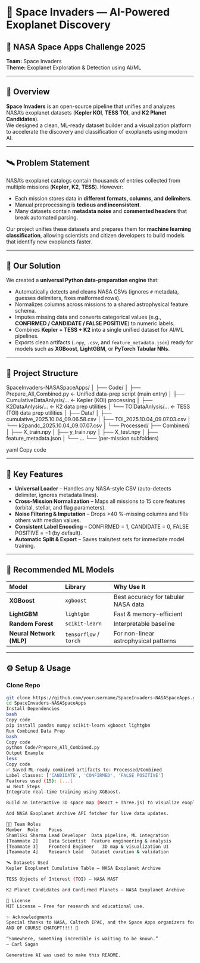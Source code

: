 # 🌌 Space Invaders — AI-Powered Exoplanet Discovery  

## 🚀 NASA Space Apps Challenge 2025  
**Team:** Space Invaders  
**Theme:** Exoplanet Exploration & Detection using AI/ML  

---

## 🧠 Overview  
**Space Invaders** is an open-source pipeline that unifies and analyzes NASA’s exoplanet datasets (**Kepler KOI**, **TESS TOI**, and **K2 Planet Candidates**).  
We designed a clean, ML-ready dataset builder and a visualization platform to accelerate the discovery and classification of exoplanets using modern AI.

---

## 🛰️ Problem Statement  

NASA’s exoplanet catalogs contain thousands of entries collected from multiple missions (**Kepler**, **K2**, **TESS**). However:  

- Each mission stores data in **different formats, columns, and delimiters**.  
- Manual preprocessing is **tedious and inconsistent**.  
- Many datasets contain **metadata noise** and **commented headers** that break automated parsing.  

Our project unifies these datasets and prepares them for **machine learning classification**, allowing scientists and citizen developers to build models that identify new exoplanets faster.

---

## 🔬 Our Solution  

We created a **universal Python data-preparation engine** that:

- Automatically detects and cleans NASA CSVs (ignores `#` metadata, guesses delimiters, fixes malformed rows).  
- Normalizes columns across missions to a shared astrophysical feature schema.  
- Imputes missing data and converts categorical values (e.g., **CONFIRMED / CANDIDATE / FALSE POSITIVE**) to numeric labels.  
- Combines **Kepler + TESS + K2** into a single unified dataset for AI/ML pipelines.  
- Exports clean artifacts (`.npy`, `.csv`, and `feature_metadata.json`) ready for models such as **XGBoost**, **LightGBM**, or **PyTorch Tabular NNs**.  

---

## 📂 Project Structure  

SpaceInvaders-NASASpaceApps/
│
├── Code/
│ ├── Prepare_All_Combined.py ← Unified data-prep script (main entry)
│ ├── CumulativeDataAnlysis/… ← Kepler (KOI) processing
│ ├── K2DataAnlysis/… ← K2 data prep utilities
│ └── TOIDataAnlysis/… ← TESS (TOI) data prep utilities
│
├── Data/
│ ├── cumulative_2025.10.04_09.06.58.csv
│ ├── TOI_2025.10.04_09.07.03.csv
│ └── k2pandc_2025.10.04_09.07.07.csv
│
└── Processed/
├── Combined/
│ ├── X_train.npy
│ ├── y_train.npy
│ ├── X_test.npy
│ ├── feature_metadata.json
│ └── …
└── (per-mission subfolders)

yaml
Copy code

---

## 🧩 Key Features  

- **Universal Loader** – Handles any NASA-style CSV (auto-detects delimiter, ignores metadata lines).  
- **Cross-Mission Normalization** – Maps all missions to 15 core features (orbital, stellar, and flag parameters).  
- **Noise Filtering & Imputation** – Drops >40 %-missing columns and fills others with median values.  
- **Consistent Label Encoding** – CONFIRMED = 1, CANDIDATE = 0, FALSE POSITIVE = −1 (by default).  
- **Automatic Split & Export** – Saves train/test sets for immediate model training.  

---

## 🧠 Recommended ML Models  

| Model | Library | Why Use It |
|:------|:---------|:-----------|
| **XGBoost** | `xgboost` | Best accuracy for tabular NASA data |
| **LightGBM** | `lightgbm` | Fast & memory-efficient |
| **Random Forest** | `scikit-learn` | Interpretable baseline |
| **Neural Network (MLP)** | `tensorflow` / `torch` | For non-linear astrophysical patterns |

---

## ⚙️ Setup & Usage  

### Clone Repo
```bash
git clone https://github.com/yourusername/SpaceInvaders-NASASpaceApps.git
cd SpaceInvaders-NASASpaceApps
Install Dependencies
bash
Copy code
pip install pandas numpy scikit-learn xgboost lightgbm
Run Combined Data Prep
bash
Copy code
python Code/Prepare_All_Combined.py
Output Example
less
Copy code
✅ Saved ML-ready combined artifacts to: Processed/Combined
Label classes: ['CANDIDATE', 'CONFIRMED', 'FALSE POSITIVE']
Features used (15): [...]
📊 Next Steps
Integrate real-time training using XGBoost.

Build an interactive 3D space map (React + Three.js) to visualize exoplanet locations.

Add NASA Exoplanet Archive API fetcher for live data updates.

🧑‍💻 Team Roles
Member	Role	Focus
Shamliki Sharma	Lead Developer	Data pipeline, ML integration
[Teammate 2]	Data Scientist	Feature engineering & analysis
[Teammate 3]	Frontend Engineer	3D map & visualization UI
[Teammate 4]	Research Lead	Dataset curation & validation

🛰️ Datasets Used
Kepler Exoplanet Cumulative Table — NASA Exoplanet Archive

TESS Objects of Interest (TOI) — NASA MAST

K2 Planet Candidates and Confirmed Planets — NASA Exoplanet Archive

📜 License
MIT License — Free for research and educational use.

✨ Acknowledgments
Special thanks to NASA, Caltech IPAC, and the Space Apps organizers for open-data access and community support.
AND OF COURSE CHATGPT!!!! 🤖

“Somewhere, something incredible is waiting to be known.”
— Carl Sagan

Generative AI was used to make this README.
